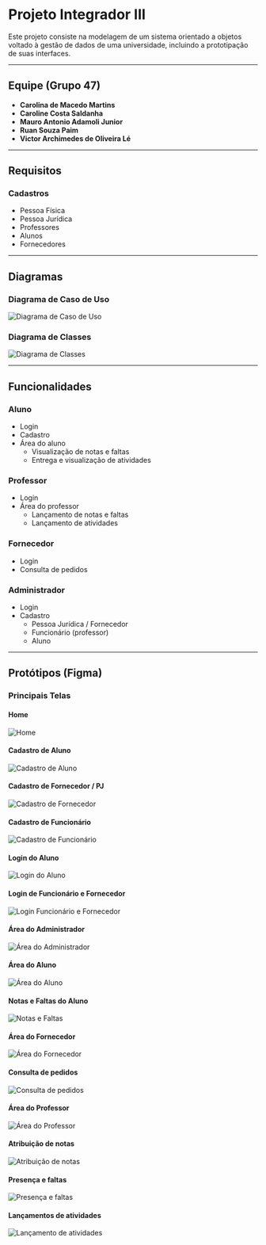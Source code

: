 # **Projeto Integrador III**

Este projeto consiste na modelagem de um sistema orientado a objetos voltado à gestão de dados de uma universidade, incluindo a prototipação de suas interfaces.

---

## **Equipe (Grupo 47)**

- **Carolina de Macedo Martins**  
- **Caroline Costa Saldanha**  
- **Mauro Antonio Adamoli Junior**  
- **Ruan Souza Paim**  
- **Victor Archimedes de Oliveira Lé**

---

## **Requisitos**
### **Cadastros**  
- Pessoa Física  
- Pessoa Jurídica  
- Professores  
- Alunos  
- Fornecedores  

---

## **Diagramas**

### **Diagrama de Caso de Uso**  
![Diagrama de Caso de Uso](/img%20prototipo/Diagrama%20de%20Caso%20de%20Uso.png)  

### **Diagrama de Classes**  
![Diagrama de Classes](/img%20prototipo/Diagrama%20de%20Classe.png)  

---

## **Funcionalidades**

### **Aluno**  
- Login  
- Cadastro  
- Área do aluno  
  - Visualização de notas e faltas  
  - Entrega e visualização de atividades  

### **Professor**  
- Login  
- Área do professor  
  - Lançamento de notas e faltas  
  - Lançamento de atividades  

### **Fornecedor**  
- Login  
- Consulta de pedidos  

### **Administrador**  
- Login  
- Cadastro  
  - Pessoa Jurídica / Fornecedor  
  - Funcionário (professor)  
  - Aluno  

---

## **Protótipos (Figma)**

### **Principais Telas**

#### **Home**  
![Home](/img%20prototipo/Home.png)  

#### **Cadastro de Aluno**  
![Cadastro de Aluno](img%20prototipo/Tela%20Cadastro%20do%20Aluno.png)  

#### **Cadastro de Fornecedor / PJ**  
![Cadastro de Fornecedor](img%20prototipo/Tela%20de%20Cadastro%20Fornecedor%20ou%20PJ.png)  

#### **Cadastro de Funcionário**  
![Cadastro de Funcionário](/img%20prototipo/Tela%20de%20Cadastro%20Funcionario.png)  

#### **Login do Aluno**  
![Login do Aluno](img%20prototipo/Tela%20login%20Aluno.png)   

#### **Login de Funcionário e Fornecedor**  
![Login Funcionário e Fornecedor](/img%20prototipo/Tela%20login%20Funcionario%20e%20Fornecedor.png)  

#### **Área do Administrador**  
![Área do Administrador](/img%20prototipo/Tela%20principal%20Administrador.png)  

#### **Área do Aluno**  
![Área do Aluno](/img%20prototipo/Tela%20principal%20Aluno.png)  

#### **Notas e Faltas do Aluno**  
![Notas e Faltas](img%20prototipo/Tela%20de%20Notas%20e%20Faltas.png) 

#### **Área do Fornecedor**  
![Área do Fornecedor](/img%20prototipo/Tela%20principal%20Fornecedor.png)  

#### **Consulta de pedidos**  
![Consulta de pedidos](/img%20prototipo/Tela%20de%20consulta%20de%20pedidos%20(fornecedor).png)  

#### **Área do Professor**  
![Área do Professor](/img%20prototipo/Tela%20principal%20Professor.png)  

#### **Atribuição de notas**  
![Atribuição de notas](/img%20prototipo/Tela%20de%20atribuição%20de%20notas%20(professor).png)  

#### **Presença e faltas**  
![Presença e faltas](/img%20prototipo/Tela%20de%20presença%20e%20faltas%20(professor).png)  

#### **Lançamentos de atividades**  
![Lançamento de atividades](/img%20prototipo/Tela%20de%20lançamento%20de%20atividades%20(professor).png)  

